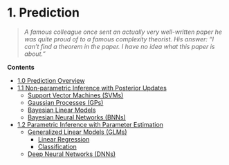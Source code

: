 # 1. Prediction

> *A famous colleague once sent an actually very well-written paper he was quite proud of to a famous complexity theorist. His answer: “I can’t find a theorem in the paper. I have no idea what this paper is about.”*

**Contents**
- [1.0 Prediction Overview](#overview)
- [1.1 Non-parametric Inference with Posterior Updates]()
    - [Support Vector Machines (SVMs)]()
    - [Gaussian Processes (GPs)]()
    - [Bayesian Linear Models]()
    - [Bayesian Neural Networks (BNNs)]()
- [1.2 Parametric Inference with Parameter Estimation](#12-parametric-inference-with-parameter-estimation)
    - [Generalized Linear Models (GLMs)](#generalized-linear-models-glms)
        - [Linear Regression]()
        - [Classification]()
    - [Deep Neural Networks (DNNs)](#deep-neural-networks-dnns)